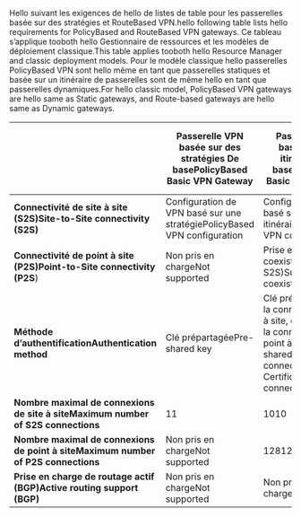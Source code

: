 <span data-ttu-id="50935-101">Hello suivant les exigences de hello de listes de table pour les passerelles basée sur des stratégies et RouteBased VPN.</span><span class="sxs-lookup"><span data-stu-id="50935-101">hello following table lists hello requirements for PolicyBased and RouteBased VPN gateways.</span></span> <span data-ttu-id="50935-102">Ce tableau s’applique tooboth hello Gestionnaire de ressources et les modèles de déploiement classique.</span><span class="sxs-lookup"><span data-stu-id="50935-102">This table applies tooboth hello Resource Manager and classic deployment models.</span></span> <span data-ttu-id="50935-103">Pour le modèle classique hello passerelles PolicyBased VPN sont hello même en tant que passerelles statiques et basée sur un itinéraire de passerelles sont de même hello en tant que passerelles dynamiques.</span><span class="sxs-lookup"><span data-stu-id="50935-103">For hello classic model, PolicyBased VPN gateways are hello same as Static gateways, and Route-based gateways are hello same as Dynamic gateways.</span></span>

|  | <span data-ttu-id="50935-104">**Passerelle VPN basée sur des stratégies De base**</span><span class="sxs-lookup"><span data-stu-id="50935-104">**PolicyBased Basic VPN Gateway**</span></span> | <span data-ttu-id="50935-105">**Passerelle VPN basée sur des itinéraires De base**</span><span class="sxs-lookup"><span data-stu-id="50935-105">**RouteBased Basic VPN Gateway**</span></span> | <span data-ttu-id="50935-106">**Passerelle VPN basée sur des itinéraires Standard**</span><span class="sxs-lookup"><span data-stu-id="50935-106">**RouteBased Standard VPN Gateway**</span></span> | <span data-ttu-id="50935-107">**Passerelle VPN à hautes performances basée sur des itinéraires**</span><span class="sxs-lookup"><span data-stu-id="50935-107">**RouteBased High Performance VPN Gateway**</span></span> |
| --- | --- | --- | --- | --- |
| <span data-ttu-id="50935-108">**Connectivité de site à site (S2S)**</span><span class="sxs-lookup"><span data-stu-id="50935-108">**Site-to-Site connectivity   (S2S)**</span></span> |<span data-ttu-id="50935-109">Configuration de VPN basé sur une stratégie</span><span class="sxs-lookup"><span data-stu-id="50935-109">PolicyBased VPN configuration</span></span> |<span data-ttu-id="50935-110">Configuration de VPN basé sur les itinéraires</span><span class="sxs-lookup"><span data-stu-id="50935-110">RouteBased VPN configuration</span></span> |<span data-ttu-id="50935-111">Configuration de VPN basé sur les itinéraires</span><span class="sxs-lookup"><span data-stu-id="50935-111">RouteBased VPN configuration</span></span> |<span data-ttu-id="50935-112">Configuration de VPN basé sur les itinéraires</span><span class="sxs-lookup"><span data-stu-id="50935-112">RouteBased VPN configuration</span></span> |
| <span data-ttu-id="50935-113">**Connectivité de point à site (P2S)**</span><span class="sxs-lookup"><span data-stu-id="50935-113">**Point-to-Site connectivity (P2S**)</span></span> |<span data-ttu-id="50935-114">Non pris en charge</span><span class="sxs-lookup"><span data-stu-id="50935-114">Not supported</span></span> |<span data-ttu-id="50935-115">Prise en charge (peut coexister avec S2S)</span><span class="sxs-lookup"><span data-stu-id="50935-115">Supported (Can coexist with S2S)</span></span> |<span data-ttu-id="50935-116">Prise en charge (peut coexister avec S2S)</span><span class="sxs-lookup"><span data-stu-id="50935-116">Supported (Can coexist with S2S)</span></span> |<span data-ttu-id="50935-117">Prise en charge (peut coexister avec S2S)</span><span class="sxs-lookup"><span data-stu-id="50935-117">Supported (Can coexist with S2S)</span></span> |
| <span data-ttu-id="50935-118">**Méthode d’authentification**</span><span class="sxs-lookup"><span data-stu-id="50935-118">**Authentication method**</span></span> |<span data-ttu-id="50935-119">Clé prépartagée</span><span class="sxs-lookup"><span data-stu-id="50935-119">Pre-shared key</span></span> |<span data-ttu-id="50935-120">Clé prépartagée pour la connectivité de site à site, certificats pour la connectivité de point à site</span><span class="sxs-lookup"><span data-stu-id="50935-120">Pre-shared key for S2S connectivity, Certificates for P2S connectivity</span></span> |<span data-ttu-id="50935-121">Clé prépartagée pour la connectivité de site à site, certificats pour la connectivité de point à site</span><span class="sxs-lookup"><span data-stu-id="50935-121">Pre-shared key for S2S connectivity, Certificates for P2S connectivity</span></span> |<span data-ttu-id="50935-122">Clé prépartagée pour la connectivité de site à site, certificats pour la connectivité de point à site</span><span class="sxs-lookup"><span data-stu-id="50935-122">Pre-shared key for S2S connectivity, Certificates for P2S connectivity</span></span> |
| <span data-ttu-id="50935-123">**Nombre maximal de connexions de site à site**</span><span class="sxs-lookup"><span data-stu-id="50935-123">**Maximum number of S2S connections**</span></span> |<span data-ttu-id="50935-124">1</span><span class="sxs-lookup"><span data-stu-id="50935-124">1</span></span> |<span data-ttu-id="50935-125">10</span><span class="sxs-lookup"><span data-stu-id="50935-125">10</span></span> |<span data-ttu-id="50935-126">10</span><span class="sxs-lookup"><span data-stu-id="50935-126">10</span></span> |<span data-ttu-id="50935-127">30</span><span class="sxs-lookup"><span data-stu-id="50935-127">30</span></span> |
| <span data-ttu-id="50935-128">**Nombre maximal de connexions de point à site**</span><span class="sxs-lookup"><span data-stu-id="50935-128">**Maximum number of P2S connections**</span></span> |<span data-ttu-id="50935-129">Non pris en charge</span><span class="sxs-lookup"><span data-stu-id="50935-129">Not supported</span></span> |<span data-ttu-id="50935-130">128</span><span class="sxs-lookup"><span data-stu-id="50935-130">128</span></span> |<span data-ttu-id="50935-131">128</span><span class="sxs-lookup"><span data-stu-id="50935-131">128</span></span> |<span data-ttu-id="50935-132">128</span><span class="sxs-lookup"><span data-stu-id="50935-132">128</span></span> |
| <span data-ttu-id="50935-133">**Prise en charge de routage actif (BGP)**</span><span class="sxs-lookup"><span data-stu-id="50935-133">**Active routing support (BGP)**</span></span> |<span data-ttu-id="50935-134">Non pris en charge</span><span class="sxs-lookup"><span data-stu-id="50935-134">Not supported</span></span> |<span data-ttu-id="50935-135">Non pris en charge</span><span class="sxs-lookup"><span data-stu-id="50935-135">Not supported</span></span> |<span data-ttu-id="50935-136">Pris en charge</span><span class="sxs-lookup"><span data-stu-id="50935-136">Supported</span></span> |<span data-ttu-id="50935-137">Pris en charge</span><span class="sxs-lookup"><span data-stu-id="50935-137">Supported</span></span> |

